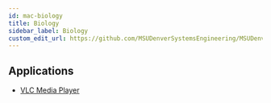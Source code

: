 ```yaml
---
id: mac-biology
title: Biology
sidebar_label: Biology
custom_edit_url: https://github.com/MSUDenverSystemsEngineering/MSUDenverSystemsEngineering.github.io/edit/source/docs/image-mac-biology.md
---
```


## Applications
* [VLC Media Player](package-mac-vlc.md)
